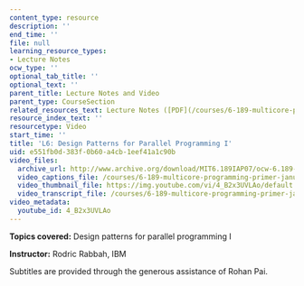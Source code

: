 ```yaml
---
content_type: resource
description: ''
end_time: ''
file: null
learning_resource_types:
- Lecture Notes
ocw_type: ''
optional_tab_title: ''
optional_text: ''
parent_title: Lecture Notes and Video
parent_type: CourseSection
related_resources_text: Lecture Notes ([PDF](/courses/6-189-multicore-programming-primer-january-iap-2007/resources/lec6patterns1))
resource_index_text: ''
resourcetype: Video
start_time: ''
title: 'L6: Design Patterns for Parallel Programming I'
uid: e551fb0d-383f-0b60-a4cb-1eef41a1c90b
video_files:
  archive_url: http://www.archive.org/download/MIT6.189IAP07/ocw-6.189-iap07-lec06_300k.mp4
  video_captions_file: /courses/6-189-multicore-programming-primer-january-iap-2007/0e5e0f4857ef5669a03213218406e5fb_4_B2x3UVLAo.vtt
  video_thumbnail_file: https://img.youtube.com/vi/4_B2x3UVLAo/default.jpg
  video_transcript_file: /courses/6-189-multicore-programming-primer-january-iap-2007/3bd3b6e0546acbdc52e9f5f501942c76_4_B2x3UVLAo.pdf
video_metadata:
  youtube_id: 4_B2x3UVLAo
---
```


**Topics covered:** Design patterns for parallel programming I

**Instructor:** Rodric Rabbah, IBM

Subtitles are provided through the generous assistance of Rohan Pai.

